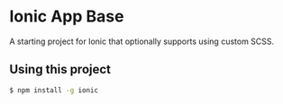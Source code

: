 Ionic App Base
=====================

A starting project for Ionic that optionally supports using custom SCSS.

## Using this project

```bash
$ npm install -g ionic
```

